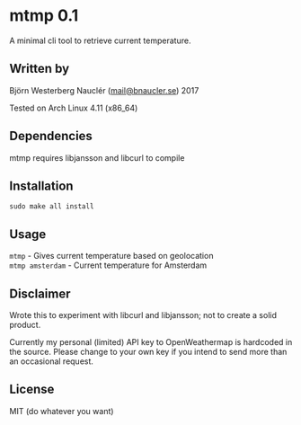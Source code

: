 # mtmp 0.1
A minimal cli tool to retrieve current temperature.

## Written by
Björn Westerberg Nauclér (mail@bnaucler.se) 2017

Tested on Arch Linux 4.11 (x86\_64)

## Dependencies
mtmp requires libjansson and libcurl to compile

## Installation
`sudo make all install`

## Usage
`mtmp` - Gives current temperature based on geolocation  
`mtmp amsterdam` - Current temperature for Amsterdam

## Disclaimer
Wrote this to experiment with libcurl and libjansson; not to create a solid product.

Currently my personal (limited) API key to OpenWeathermap is hardcoded in the source. Please change to your own key if you intend to send more than an occasional request.

## License
MIT (do whatever you want)
